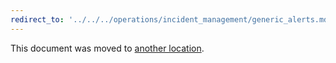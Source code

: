 ```yaml
---
redirect_to: '../../../operations/incident_management/generic_alerts.md'
---
```


This document was moved to [another location](../../../operations/incident_management/generic_alerts.md).

<!-- This redirect file can be deleted after February 1, 2021. -->
<!-- Before deletion, see: https://docs.gitlab.com/ee/development/documentation/#move-or-rename-a-page -->
